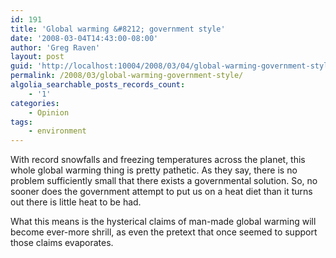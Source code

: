 ```yaml
---
id: 191
title: 'Global warming &#8212; government style'
date: '2008-03-04T14:43:00-08:00'
author: 'Greg Raven'
layout: post
guid: 'http://localhost:10004/2008/03/04/global-warming-government-style/'
permalink: /2008/03/global-warming-government-style/
algolia_searchable_posts_records_count:
    - '1'
categories:
    - Opinion
tags:
    - environment
---
```


With record snowfalls and freezing temperatures across the planet, this whole global warming thing is pretty pathetic. As they say, there is no problem sufficiently small that there exists a governmental solution. So, no sooner does the government attempt to put us on a heat diet than it turns out there is little heat to be had.  
  
What this means is the hysterical claims of man-made global warming will become ever-more shrill, as even the pretext that once seemed to support those claims evaporates.